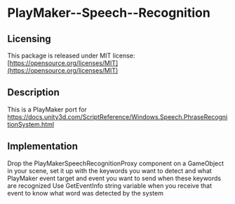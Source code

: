 PlayMaker--Speech--Recognition
==============================

## Licensing
This package is released under MIT license: [https://opensource.org/licenses/MIT](https://opensource.org/licenses/MIT)


## Description
This is a PlayMaker port for https://docs.unity3d.com/ScriptReference/Windows.Speech.PhraseRecognitionSystem.html


## Implementation
Drop the PlayMakerSpeechRecognitionProxy component on a GameObject in your scene, set it up with the keywords you want to detect and what PlayMaker event target and event you want to send when these keywords are recognized
Use GetEventInfo string variable when you receive that event to know what word was detected by the system


